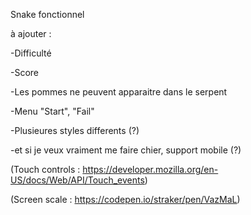 Snake fonctionnel

à ajouter :

-Difficulté

-Score

-Les pommes ne peuvent apparaitre dans le serpent


-Menu "Start", "Fail"

-Plusieures styles differents (?) 

-et si je veux vraiment me faire chier, support mobile (?)

(Touch controls : https://developer.mozilla.org/en-US/docs/Web/API/Touch_events)

(Screen scale : https://codepen.io/straker/pen/VazMaL)
